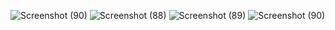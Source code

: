 ![Screenshot (90)](https://user-images.githubusercontent.com/79981696/158993607-597840da-d0f6-4635-973c-45328f56c6d3.png)
![Screenshot (88)](https://user-images.githubusercontent.com/79981696/158993624-855a0346-8775-4c50-b856-3ee84621d523.png)
![Screenshot (89)](https://user-images.githubusercontent.com/79981696/158993641-336ad0bf-3c73-4fb6-a020-f61772665bba.png)
![Screenshot (90)](https://user-images.githubusercontent.com/79981696/158993646-236bdb47-5092-4361-8ed6-6d375664e525.png)
